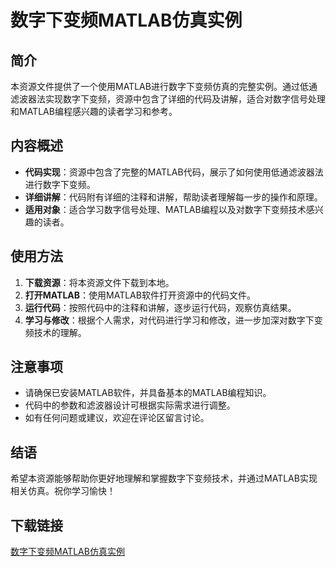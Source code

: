 # 数字下变频MATLAB仿真实例

## 简介

本资源文件提供了一个使用MATLAB进行数字下变频仿真的完整实例。通过低通滤波器法实现数字下变频，资源中包含了详细的代码及讲解，适合对数字信号处理和MATLAB编程感兴趣的读者学习和参考。

## 内容概述

- **代码实现**：资源中包含了完整的MATLAB代码，展示了如何使用低通滤波器法进行数字下变频。
- **详细讲解**：代码附有详细的注释和讲解，帮助读者理解每一步的操作和原理。
- **适用对象**：适合学习数字信号处理、MATLAB编程以及对数字下变频技术感兴趣的读者。

## 使用方法

1. **下载资源**：将本资源文件下载到本地。
2. **打开MATLAB**：使用MATLAB软件打开资源中的代码文件。
3. **运行代码**：按照代码中的注释和讲解，逐步运行代码，观察仿真结果。
4. **学习与修改**：根据个人需求，对代码进行学习和修改，进一步加深对数字下变频技术的理解。

## 注意事项

- 请确保已安装MATLAB软件，并具备基本的MATLAB编程知识。
- 代码中的参数和滤波器设计可根据实际需求进行调整。
- 如有任何问题或建议，欢迎在评论区留言讨论。

## 结语

希望本资源能够帮助你更好地理解和掌握数字下变频技术，并通过MATLAB实现相关仿真。祝你学习愉快！

## 下载链接

[数字下变频MATLAB仿真实例](https://pan.quark.cn/s/9b17f69dc382)